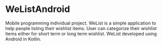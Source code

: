 # WeListAndroid
Mobile programming individual project. WeList is a simple application to help people listing their wishlist items. User can categorize their wishlist items either for short term or long term wishlist. WeList developed using Android in Kotlin.


